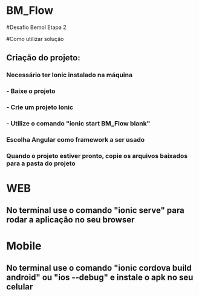 # BM_Flow
#Desafio Bemol Etapa 2

#Como utilizar solução
## Criação do projeto:
### Necessário ter Ionic instalado na máquina
### - Baixe o projeto
### - Crie um projeto Ionic
### - Utilize o comando "ionic start BM_Flow blank"
### Escolha **Angular** como framework a ser usado
### Quando o projeto estiver pronto, copie os arquivos baixados para a pasta do projeto
# WEB
## No terminal use o comando "ionic serve" para rodar a aplicação no seu browser
# Mobile
## No terminal use o comando "ionic cordova build android" ou "ios --debug" e instale o apk no seu celular
